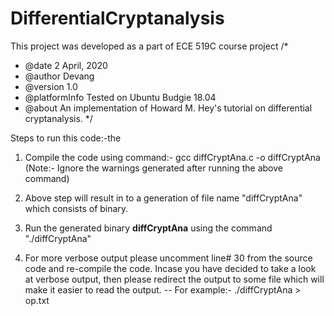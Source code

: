 # DifferentialCryptanalysis
This project was developed as a part of ECE 519C course project
/*
*   @date           2 April, 2020
*   @author         Devang
*   @version        1.0
*   @platformInfo   Tested on Ubuntu Budgie 18.04
*   @about          An implementation of Howard M. Hey's tutorial on differential cryptanalysis.
*/

Steps to run this code:-the
1) Compile the code using command:- gcc diffCryptAna.c -o diffCryptAna
(Note:- Ignore the warnings generated after running the above command)

2) Above step will result in to a generation of file name "diffCryptAna" which consists of binary. 

3) Run the generated binary **diffCryptAna** using the command "./diffCryptAna"

4) For more verbose output please uncomment line# 30 from the source code and re-compile the code. Incase you have decided to take a look at verbose output, then please redirect the output to some file which will make it easier to read the output. 
    -- For example:- ./diffCryptAna > op.txt
